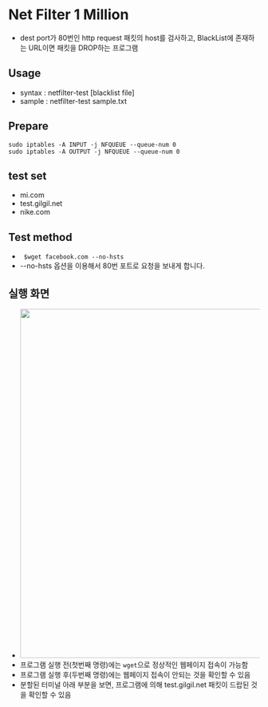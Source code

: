 # Net Filter 1 Million
- dest port가 80번인 http request 패킷의 host를 검사하고, BlackList에 존재하는 URL이면 패킷을 DROP하는 프로그램

## Usage
- syntax : netfilter-test [blacklist file]<br>
- sample : netfilter-test sample.txt<br>

## Prepare
```
sudo iptables -A INPUT -j NFQUEUE --queue-num 0
sudo iptables -A OUTPUT -j NFQUEUE --queue-num 0
```

## test set
- mi.com
- test.gilgil.net
- nike.com

## Test method
- ``` $wget facebook.com --no-hsts```
- --no-hsts 옵션을 이용해서 80번 포트로 요청을 보내게 합니다.

## 실행 화면
- <img src="https://github.com/ehn1225/Netfilter_1M/assets/5174517/7fe93105-13c2-4e1c-a50a-8cd4b2d89356"  width="700"/>
- 프로그램 실행 전(첫번째 명령)에는 ```wget```으로 정상적인 웹페이지 접속이 가능함
- 프로그램 실행 후(두번째 명령)에는 웹페이지 접속이 안되는 것을 확인할 수 있음
- 분할된 터미널 아래 부분을 보면, 프로그램에 의해 test.gilgil.net 패킷이 드랍된 것을 확인할 수 있음
